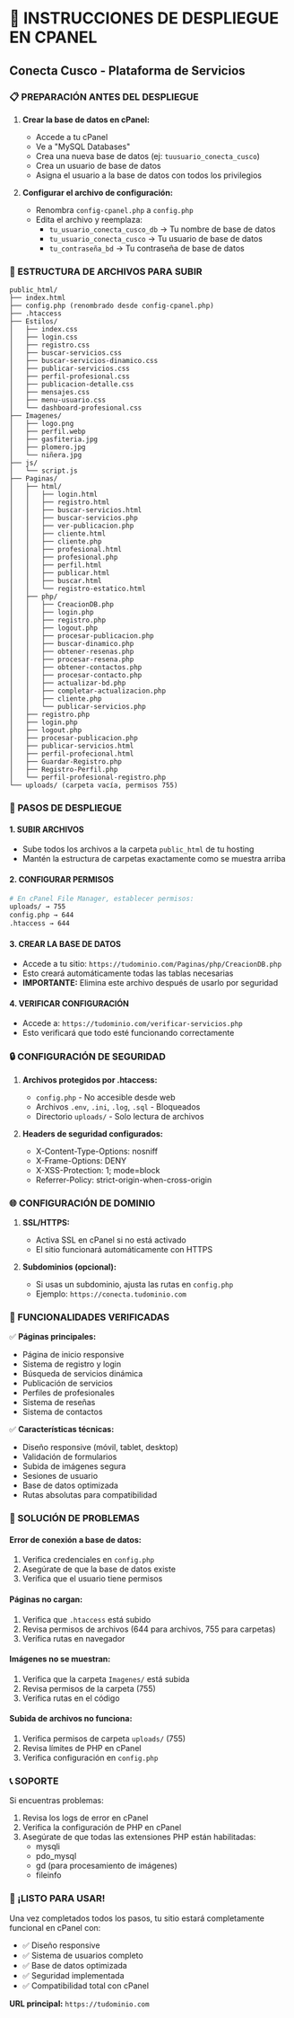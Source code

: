 # 🚀 INSTRUCCIONES DE DESPLIEGUE EN CPANEL
## Conecta Cusco - Plataforma de Servicios

### 📋 PREPARACIÓN ANTES DEL DESPLIEGUE

1. **Crear la base de datos en cPanel:**
   - Accede a tu cPanel
   - Ve a "MySQL Databases"
   - Crea una nueva base de datos (ej: `tuusuario_conecta_cusco`)
   - Crea un usuario de base de datos
   - Asigna el usuario a la base de datos con todos los privilegios

2. **Configurar el archivo de configuración:**
   - Renombra `config-cpanel.php` a `config.php`
   - Edita el archivo y reemplaza:
     - `tu_usuario_conecta_cusco_db` → Tu nombre de base de datos
     - `tu_usuario_conecta_cusco` → Tu usuario de base de datos
     - `tu_contraseña_bd` → Tu contraseña de base de datos

### 📁 ESTRUCTURA DE ARCHIVOS PARA SUBIR

```
public_html/
├── index.html
├── config.php (renombrado desde config-cpanel.php)
├── .htaccess
├── Estilos/
│   ├── index.css
│   ├── login.css
│   ├── registro.css
│   ├── buscar-servicios.css
│   ├── buscar-servicios-dinamico.css
│   ├── publicar-servicios.css
│   ├── perfil-profesional.css
│   ├── publicacion-detalle.css
│   ├── mensajes.css
│   ├── menu-usuario.css
│   └── dashboard-profesional.css
├── Imagenes/
│   ├── logo.png
│   ├── perfil.webp
│   ├── gasfiteria.jpg
│   ├── plomero.jpg
│   └── niñera.jpg
├── js/
│   └── script.js
├── Paginas/
│   ├── html/
│   │   ├── login.html
│   │   ├── registro.html
│   │   ├── buscar-servicios.html
│   │   ├── buscar-servicios.php
│   │   ├── ver-publicacion.php
│   │   ├── cliente.html
│   │   ├── cliente.php
│   │   ├── profesional.html
│   │   ├── profesional.php
│   │   ├── perfil.html
│   │   ├── publicar.html
│   │   ├── buscar.html
│   │   └── registro-estatico.html
│   ├── php/
│   │   ├── CreacionDB.php
│   │   ├── login.php
│   │   ├── registro.php
│   │   ├── logout.php
│   │   ├── procesar-publicacion.php
│   │   ├── buscar-dinamico.php
│   │   ├── obtener-resenas.php
│   │   ├── procesar-resena.php
│   │   ├── obtener-contactos.php
│   │   ├── procesar-contacto.php
│   │   ├── actualizar-bd.php
│   │   ├── completar-actualizacion.php
│   │   ├── cliente.php
│   │   └── publicar-servicios.php
│   ├── registro.php
│   ├── login.php
│   ├── logout.php
│   ├── procesar-publicacion.php
│   ├── publicar-servicios.html
│   ├── perfil-profecional.html
│   ├── Guardar-Registro.php
│   ├── Registro-Perfil.php
│   └── perfil-profesional-registro.php
└── uploads/ (carpeta vacía, permisos 755)
```

### 🔧 PASOS DE DESPLIEGUE

#### 1. SUBIR ARCHIVOS
- Sube todos los archivos a la carpeta `public_html` de tu hosting
- Mantén la estructura de carpetas exactamente como se muestra arriba

#### 2. CONFIGURAR PERMISOS
```bash
# En cPanel File Manager, establecer permisos:
uploads/ → 755
config.php → 644
.htaccess → 644
```

#### 3. CREAR LA BASE DE DATOS
- Accede a tu sitio: `https://tudominio.com/Paginas/php/CreacionDB.php`
- Esto creará automáticamente todas las tablas necesarias
- **IMPORTANTE:** Elimina este archivo después de usarlo por seguridad

#### 4. VERIFICAR CONFIGURACIÓN
- Accede a: `https://tudominio.com/verificar-servicios.php`
- Esto verificará que todo esté funcionando correctamente

### 🔒 CONFIGURACIÓN DE SEGURIDAD

1. **Archivos protegidos por .htaccess:**
   - `config.php` - No accesible desde web
   - Archivos `.env`, `.ini`, `.log`, `.sql` - Bloqueados
   - Directorio `uploads/` - Solo lectura de archivos

2. **Headers de seguridad configurados:**
   - X-Content-Type-Options: nosniff
   - X-Frame-Options: DENY
   - X-XSS-Protection: 1; mode=block
   - Referrer-Policy: strict-origin-when-cross-origin

### 🌐 CONFIGURACIÓN DE DOMINIO

1. **SSL/HTTPS:**
   - Activa SSL en cPanel si no está activado
   - El sitio funcionará automáticamente con HTTPS

2. **Subdominios (opcional):**
   - Si usas un subdominio, ajusta las rutas en `config.php`
   - Ejemplo: `https://conecta.tudominio.com`

### 📱 FUNCIONALIDADES VERIFICADAS

✅ **Páginas principales:**
- Página de inicio responsive
- Sistema de registro y login
- Búsqueda de servicios dinámica
- Publicación de servicios
- Perfiles de profesionales
- Sistema de reseñas
- Sistema de contactos

✅ **Características técnicas:**
- Diseño responsive (móvil, tablet, desktop)
- Validación de formularios
- Subida de imágenes segura
- Sesiones de usuario
- Base de datos optimizada
- Rutas absolutas para compatibilidad

### 🐛 SOLUCIÓN DE PROBLEMAS

#### Error de conexión a base de datos:
1. Verifica credenciales en `config.php`
2. Asegúrate de que la base de datos existe
3. Verifica que el usuario tiene permisos

#### Páginas no cargan:
1. Verifica que `.htaccess` está subido
2. Revisa permisos de archivos (644 para archivos, 755 para carpetas)
3. Verifica rutas en navegador

#### Imágenes no se muestran:
1. Verifica que la carpeta `Imagenes/` está subida
2. Revisa permisos de la carpeta (755)
3. Verifica rutas en el código

#### Subida de archivos no funciona:
1. Verifica permisos de carpeta `uploads/` (755)
2. Revisa límites de PHP en cPanel
3. Verifica configuración en `config.php`

### 📞 SOPORTE

Si encuentras problemas:
1. Revisa los logs de error en cPanel
2. Verifica la configuración de PHP en cPanel
3. Asegúrate de que todas las extensiones PHP están habilitadas:
   - mysqli
   - pdo_mysql
   - gd (para procesamiento de imágenes)
   - fileinfo

### 🎉 ¡LISTO PARA USAR!

Una vez completados todos los pasos, tu sitio estará completamente funcional en cPanel con:
- ✅ Diseño responsive
- ✅ Sistema de usuarios completo
- ✅ Base de datos optimizada
- ✅ Seguridad implementada
- ✅ Compatibilidad total con cPanel

**URL principal:** `https://tudominio.com` 